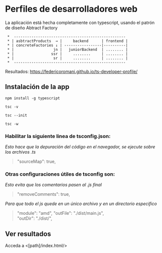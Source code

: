 # Perfiles de desarrolladores web

La aplicación está hecha completamente con typescript, usando el patrón de diseño Abtract Factory

```
 *  ---------------------------------------------------
 * | asbtractProducts  → |     backend      | frontend |
 * | concreteFactories ↓ | -----------------|----------|
 * |                  jn |   juniorBackend  | ........ |
 * |                 ssr |     ........     | ........ |
 * |                  sr |     ........     | ........ |
 *  ---------------------------------------------------
```
Resultados: https://federicoromani.github.io/ts-developer-profile/ 
## Instalación de la app

```
npm install -g typescript

tsc -v

tsc --init

tsc -w 
```

### Habilitar la siguiente linea de tsconfig.json: 

*Esto hace que la depuración del código en el navegador, se ejecute sobre los archivos .ts*
> "sourceMap": true,

### Otras configuraciones útiles de tsconfig son: 

*Esto evita que los comentarios pasen al .js final*
> "removeComments": true, 

*Para que todo el js quede en un único archivo y en un directorio específico*
> "module": "amd",
> "outFile": "./dist/main.js",                          
> "outDir": "./dist/",  

## Ver resultados

Acceda a <[path]/index.html/>
